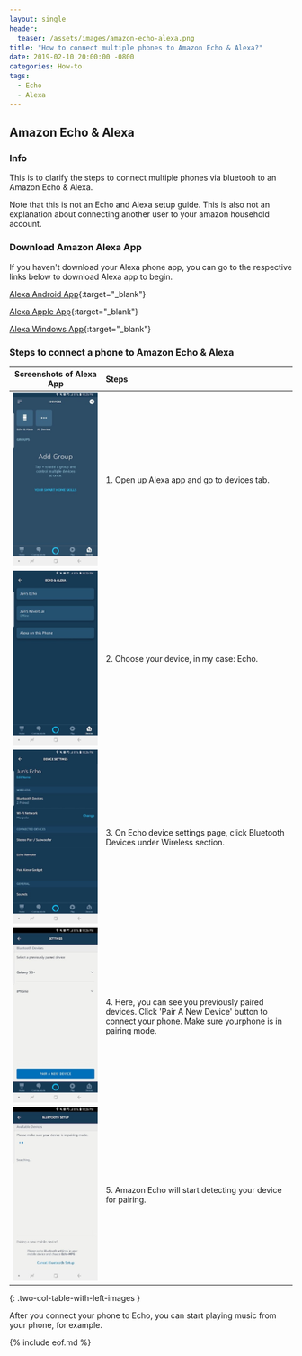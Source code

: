 ```yaml
---
layout: single
header:
  teaser: /assets/images/amazon-echo-alexa.png
title: "How to connect multiple phones to Amazon Echo & Alexa?"
date: 2019-02-10 20:00:00 -0800
categories: How-to
tags:
  - Echo
  - Alexa
---
```


## Amazon Echo & Alexa 
### Info
This is to clarify the steps to connect multiple phones via bluetooh to an Amazon Echo & Alexa.

Note that this is not an Echo and Alexa setup guide. This is also not an explanation about connecting another user to your amazon household account.

### Download Amazon Alexa App
If you haven't download your Alexa phone app, you can go to the respective links below to download Alexa app to begin.

[Alexa Android App](https://play.google.com/store/apps/details?id=com.amazon.dee.app){:target="_blank"}

[Alexa Apple App](https://itunes.apple.com/us/app/amazon-alexa/id944011620){:target="_blank"}

[Alexa Windows App](https://www.microsoft.com/en-ca/p/alexa/9n12z3cctcnz){:target="_blank"}

### Steps to connect a phone to Amazon Echo & Alexa

| Screenshots of Alexa App | Steps | 
|---|:---|
| ![Screenshot of Alexa App Devices](/assets/images/alexa-app-devices-2019-02-09.jpeg) | 1. Open up Alexa app and go to devices tab.| 
| ![Screenshot of Alexa App Echo Alexa](/assets/images/alexa-app-echo-alexa-2019-02-09.jpeg) | 2. Choose your device, in my case: Echo. | 
| ![Screenshot of Alexa App Device Settings](/assets/images/alexa-app-device-settings-2019-02-09.jpeg) | 3. On Echo device settings page, click Bluetooth Devices under Wireless section.  | 
| ![Screenshot of Alexa App Settings Bluetooth Devices](/assets/images/alexa-app-settings-bluetooth-devices-2019-02-09.jpeg) | 4. Here, you can see you previously paired devices. Click 'Pair A New Device' button to connect your phone. Make sure yourphone is in pairing mode.  | 
| ![Screenshot of Alexa App Bluetooth Pairing devices](/assets/images/alexa-app-bluetooth-settings-pairing-devices-2019-02-09.jpeg) | 5. Amazon Echo will start detecting your device for pairing.  | 
{: .two-col-table-with-left-images }

After you connect your phone to Echo, you can start playing music from your phone, for example.

{% include eof.md %}